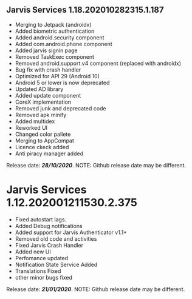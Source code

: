 ## Jarvis Services 1.18.202010282315.1.187

- Merging to Jetpack (androidx)
- Added biometric authentication
- Added android.security component
- Added com.android.phone component
- Added jarvis signin page
- Removed TaskExec component
- Removed android.support.v4 component (replaced with androidx)
- Bug fix with crash handler
- Optimized for API 29 (Android 10)
- Android 5 or lower is now deprecated
- Updated AD library
- Added update component
- CoreX implementation
- Removed junk and deprecated code
- Removed apk minify
- Added multidex
- Reworked UI
- Changed color pallete
- Merging to AppCompat
- Licence ckeck added
- Anti piracy manager added

Release date: ***28/10/2020***.
NOTE: Github release date may be different.

# Jarvis Services 1.12.202001211530.2.375

- Fixed autostart lags.
- Added Debug notifications
- Added support for Jarvis Authenticator v1.1+
- Removed old code and activities
- Fixed Jarvis Crash Handler
- Added new UI
- Perfomance updated
- Notification State Service Added
- Translations Fixed
- other minor bugs fixed

Release date: ***21/01/2020***.
NOTE: Github release date may be different.